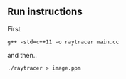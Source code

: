 ## Run instructions
First
```
g++ -std=c++11 -o raytracer main.cc
```

and then..
```
./raytracer > image.ppm
```